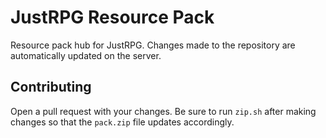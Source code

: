 # JustRPG Resource Pack

Resource pack hub for JustRPG. Changes made to the repository are automatically
 updated on the server.

## Contributing

Open a pull request with your changes. Be sure to run `zip.sh` after making changes
 so that the `pack.zip` file updates accordingly.